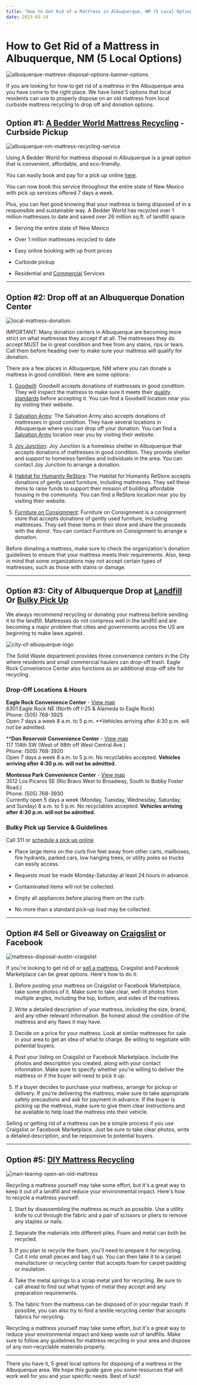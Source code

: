 ```yaml
---
title: "How to Get Rid of a Mattress in Albuquerque, NM (5 Local Options)"
date: 2023-03-14
---
```


# How to Get Rid of a Mattress in Albuquerque, NM (5 Local Options)

![albuquerque-mattress-disposal-options-banner-options](images/Most-Attractive-Youtube-Thumbnail-2023-03-13T193228.756-1024x576.png)

If you are looking for how to get rid of a mattress in the Albuquerque area you have come to the right place. We have listed 5 options that local residents can use to properly dispose on an old mattress from local curbside mattress recycling to drop off and donation options.

## Option #1: [A Bedder World Mattress Recycling](https://www.abedderworld.com/Albuquerque-NM) - Curbside Pickup

![albuquerque-nm-mattress-recycling-service](images/Screen-Shot-2023-03-13-at-6.57.30-PM-1024x589.png)

Using A Bedder World for mattress disposal in Albuquerque is a great option that is convenient, affordable, and eco-friendly.

You can easily book and pay for a pick up online [here](https://www.abedderworld.com/Albuquerque-NM).

You can now book this service throughout the entire state of New Mexico with pick up services offered 7 days a week.

Plus, you can feel good knowing that your mattress is being disposed of in a responsible and sustainable way. A Bedder World has recycled over 1 million mattresses to date and saved over 26 million sq.ft. of landfill space.

- Serving the entire state of New Mexico

- Over 1 million mattresses recycled to date

- Easy online booking with up front prices

- Curbside pickup

- Residential and [Commercial](https://www.abedderworld.com/commercial/) Services

* * *

## Option #2: Drop off at an Albuquerque Donation Center

![local-mattress-donation](images/Donate-Local-Red-243x300-1.png)

IMPORTANT: Many donation centers in Albuquerque are becoming more strict on what mattresses they accept if at all. The mattresses they do accept MUST be in great condition and free from any stains, rips or tears. Call them before heading over to make sure your mattress will qualify for donation.

There are a few places in Albuquerque, NM where you can donate a mattress in good condition. Here are some options:

1. [Goodwill](https://www.goodwillnm.org/): Goodwill accepts donations of mattresses in good condition. They will inspect the mattress to make sure it meets their [quality standards](https://www.abedderworld.com/does-goodwill-take-mattresses-4-alternative-options.html/) before accepting it. You can find a Goodwill location near you by visiting their website.

3. [Salvation Army](https://www.salvationarmyalbuquerque.org/): The Salvation Army also accepts donations of mattresses in good condition. They have several locations in Albuquerque where you can drop off your donation. You can find a [Salvation Army](https://www.abedderworld.com/does-salvation-army-take-mattresses.html/) location near you by visiting their website.

5. [Joy Junction](https://www.joyjunction.org/): Joy Junction is a homeless shelter in Albuquerque that accepts donations of mattresses in good condition. They provide shelter and support to homeless families and individuals in the area. You can contact Joy Junction to arrange a donation.

7. [Habitat for Humanity ReStore](https://habitatabq.org/restore/): The Habitat for Humanity ReStore accepts donations of gently used furniture, including mattresses. They sell these items to raise funds to support their mission of building affordable housing in the community. You can find a ReStore location near you by visiting their website.

9. [Furniture on Consignment](https://www.furnitureonc.com/): Furniture on Consignment is a consignment store that accepts donations of gently used furniture, including mattresses. They sell these items in their store and share the proceeds with the donor. You can contact Furniture on Consignment to arrange a donation.

Before donating a mattress, make sure to check the organization's donation guidelines to ensure that your mattress meets their requirements. Also, keep in mind that some organizations may not accept certain types of mattresses, such as those with stains or damage.

* * *

## Option #3: City of Albuquerque Drop at [Landfill](https://www.cabq.gov/solidwaste/trash-collection/facilities) Or [Bulky Pick Up](https://www.cabq.gov/solidwaste/trash-collection/large-item-pick-up)

We always recommend recycling or donating your mattress before sending it to the landfill. Mattresses do not compress well in the landfill and are becoming a major problem that cities and governments across the US are beginning to make laws against.

![city-of-albuquerque-logo](images/Screen-Shot-2023-03-13-at-7.08.27-PM.png)

The Solid Waste department provides three convenience centers in the City where residents and small commercial haulers can drop-off trash. Eagle Rock Convenience Center also functions as an additional drop-off site for recycling.

### Drop-Off Locations & Hours

**Eagle Rock Convenience Center** - [View map](http://maps.google.com/maps?q=6301+Eagle+Rock+Ave+NE,+Albuquerque,+Bernalillo,+New+Mexico+87113&hl=en&ie=UTF8&om=0&cd=1&geocode=FW_tGAIdDMyl-Q&sll=37.0625,-95.677068&sspn=23.875,57.630033&ll=35.187821,-106.57485&spn=0.009943,0.022745&z=16&g=6301+Eagle+Rock+Ave+NE,+Albuquerque,+Bernalillo,+New+Mexico+87113&iwloc=addr)[](http://maps.google.com/maps?q=6301+Eagle+Rock+Ave+NE,+Albuquerque,+Bernalillo,+New+Mexico+87113&hl=en&ie=UTF8&om=0&cd=1&geocode=FW_tGAIdDMyl-Q&sll=37.0625,-95.677068&sspn=23.875,57.630033&ll=35.187821,-106.57485&spn=0.009943,0.022745&z=16&g=6301+Eagle+Rock+Ave+NE,+Albuquerque,+Bernalillo,+New+Mexico+87113&iwloc=addr)  
6301 Eagle Rock NE (North off I-25 & Alameda to Eagle Rock)  
Phone: (505) 768-3925  
Open 7 days a week 8 a.m. to 5 p.m. **Vehicles arriving after 4:30 p.m. will not be admitted.  
  
****Don Reservoir Convenience Center** - [View map](https://goo.gl/maps/PSco3hoj2p3yKTi19)[](https://goo.gl/maps/PSco3hoj2p3yKTi19)  
117 114th SW (West of 98th off West Central Ave.)  
Phone: (505) 768-3920  
Open 7 days a week 8 a.m. to 5 p.m. No recyclables accepted. **Vehicles arriving after 4:30 p.m. will not be admitted.**

**Montessa Park Convenience Center** \- [View map](http://maps.google.com/maps?f=q&hl=en&time=&date=&ttype=&q=3512+Los+Picaros+Rd+SE,+Albuquerque,+Bernalillo,+New+Mexico+87105&sll=35.062706,-106.756768&sspn=0.018898,0.034676&ie=UTF8&om=0&cd=1&geocode=FRQhFgIdS9mk-Q&ll=35.005534,-106.636992&spn=0.019931,0.04549&z=15&iwloc=addr)[](http://maps.google.com/maps?f=q&hl=en&time=&date=&ttype=&q=3512+Los+Picaros+Rd+SE,+Albuquerque,+Bernalillo,+New+Mexico+87105&sll=35.062706,-106.756768&sspn=0.018898,0.034676&ie=UTF8&om=0&cd=1&geocode=FRQhFgIdS9mk-Q&ll=35.005534,-106.636992&spn=0.019931,0.04549&z=15&iwloc=addr)  
3512 Los Picaros SE (Rio Bravo West to Broadway, South to Bobby Foster Road.)  
Phone: (505) 768-3930  
Currently open 5 days a week (Monday, Tuesday, Wednesday, Saturday, and Sunday) 8 a.m. to 5 p.m. No recyclables accepted. **Vehicles arriving after 4:30 p.m. will not be admitted.**

### Bulky Pick up Service & Guidelines

Call 311 or [schedule a pick up online](https://www.cabq.gov/solidwaste/trash-collection/large-item-pick-up)

- Place large items on the curb five feet away from other carts, mailboxes, fire hydrants, parked cars, low hanging trees, or utility poles so trucks can easily access.

- Requests must be made Monday-Saturday at least 24 hours in advance.

- Contaminated items will not be collected.

- Empty all appliances before placing them on the curb.

- No more than a standard pick-up load may be collected.

* * *

## Option #4 Sell or Giveaway on [Craigslist](https://albuquerque.craigslist.org/) or Facebook

![mattress-disposal-austin-craigslist](images/Screen-Shot-2019-12-11-at-8.06.07-AM-edited.png)

If you're looking to get rid of or [sell a mattress](https://www.abedderworld.com/how-to-sell-used-mattresses.html/), Craigslist and Facebook Marketplace can be great options. Here's how to do it:

1. Before posting your mattress on Craigslist or Facebook Marketplace, take some photos of it. Make sure to take clear, well-lit photos from multiple angles, including the top, bottom, and sides of the mattress.

3. Write a detailed description of your mattress, including the size, brand, and any other relevant information. Be honest about the condition of the mattress and any flaws it may have.

5. Decide on a price for your mattress. Look at similar mattresses for sale in your area to get an idea of what to charge. Be willing to negotiate with potential buyers.

7. Post your listing on Craigslist or Facebook Marketplace. Include the photos and description you created, along with your contact information. Make sure to specify whether you're willing to deliver the mattress or if the buyer will need to pick it up.

9. If a buyer decides to purchase your mattress, arrange for pickup or delivery. If you're delivering the mattress, make sure to take appropriate safety precautions and ask for payment in advance. If the buyer is picking up the mattress, make sure to give them clear instructions and be available to help load the mattress into their vehicle.

Selling or getting rid of a mattress can be a simple process if you use Craigslist or Facebook Marketplace. Just be sure to take clear photos, write a detailed description, and be responsive to potential buyers.

* * *

## Option #5: [DIY Mattress Recycling](https://www.abedderworld.com/how-to-recycle-a-mattress/)

![man-tearing-open-an-old-mattress](images/Screen-Shot-2019-04-08-at-1.56.55-PM-1024x572.webp)

Recycling a mattress yourself may take some effort, but it's a great way to keep it out of a landfill and reduce your environmental impact. Here's how to recycle a mattress yourself:

1. Start by disassembling the mattress as much as possible. Use a utility knife to cut through the fabric and a pair of scissors or pliers to remove any staples or nails.

3. Separate the materials into different piles. Foam and metal can both be recycled.

5. If you plan to recycle the foam, you'll need to prepare it for recycling. Cut it into small pieces and bag it up. You can then take it to a carpet manufacturer or recycling center that accepts foam for carpet padding or insulation.

7. Take the metal springs to a scrap metal yard for recycling. Be sure to call ahead to find out what types of metal they accept and any preparation requirements.

9. The fabric from the mattress can be disposed of in your regular trash. If possible, you can also try to find a textile recycling center that accepts fabrics for recycling.

Recycling a mattress yourself may take some effort, but it's a great way to reduce your environmental impact and keep waste out of landfills. Make sure to follow any guidelines for mattress recycling in your area and dispose of any non-recyclable materials properly.

* * *

There you have it, 5 great local options for disposing of a mattress in the Albuquerque area. We hope this guide gave you some resources that will work well for you and your specific needs. Best of luck!
